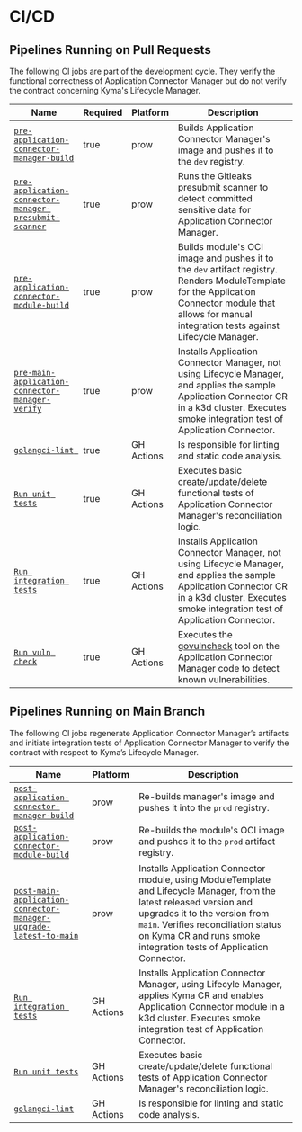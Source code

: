 # CI/CD

## Pipelines Running on Pull Requests

The following CI jobs are part of the development cycle. They verify the functional correctness of Application Connector Manager but do not verify the contract concerning Kyma's Lifecycle Manager.

| Name                                                                                                                                                           | Required | Platform   | Description                                                                                                                                                                                             |
|----------------------------------------------------------------------------------------------------------------------------------------------------------------|----------|------------|---------------------------------------------------------------------------------------------------------------------------------------------------------------------------------------------------------|
| [`pre-application-connector-manager-build`](https://github.com/kyma-project/test-infra/blob/main/templates/data/generic_module_data.yaml#L1059)                | true     | prow       | Builds Application Connector Manager's image and pushes it to the `dev` registry.                                                                                                                       |
| [`pre-application-connector-manager-presubmit-scanner`](https://github.com/kyma-project/test-infra/blob/main/prow/jobs/kyma-project/test-infra/presubmit-scanner.yaml#L556) | true     | prow       | Runs the Gitleaks presubmit scanner to detect committed sensitive data for Application Connector Manager.                                                                                                    |
| [`pre-application-connector-module-build`](https://github.com/kyma-project/test-infra/blob/main/templates/data/generic_module_data.yaml#L1031)                 | true     | prow       | Builds module's OCI image and pushes it to the `dev` artifact registry. Renders ModuleTemplate for the Application Connector module that allows for manual integration tests against Lifecycle Manager. |
| [`pre-main-application-connector-manager-verify`](https://github.com/kyma-project/test-infra/blob/main/templates/data/generic_module_data.yaml#L1093)          | true     | prow       | Installs Application Connector Manager, not using Lifecycle Manager, and applies the sample Application Connector CR in a k3d cluster. Executes smoke integration test of Application Connector.         |
| [`golangci-lint `](https://github.com/kyma-project/application-connector-manager/blob/main/.github/workflows/golangci-lint.yaml)                               | true     | GH Actions | Is responsible for linting and static code analysis.                                                                                                                                                       |
| [`Run unit tests`](https://github.com/kyma-project/application-connector-manager/blob/main/.github/workflows/run-tests.yaml)                                   | true     | GH Actions | Executes basic create/update/delete functional tests of Application Connector Manager's reconciliation logic.                                                                                           |
| [`Run integration tests`](https://github.com/kyma-project/application-connector-manager/blob/main/.github/workflows/run-validation.yaml)                       | true     | GH Actions | Installs Application Connector Manager, not using Lifecycle Manager, and applies the sample Application Connector CR in a k3d cluster. Executes smoke integration test of Application Connector.         |
| [`Run vuln check`](https://github.com/kyma-project/application-connector-manager/blob/main/.github/workflows/run-vuln-check.yaml)                              | true     | GH Actions | Executes the [govulncheck](https://pkg.go.dev/golang.org/x/vuln/cmd/govulncheck) tool on the Application Connector Manager code to detect known vulnerabilities.                                                |

## Pipelines Running on Main Branch

The following CI jobs regenerate Application Connector Manager’s artifacts and initiate integration tests of Application Connector Manager to verify the contract with respect to Kyma’s Lifecycle Manager.

| Name                                                                                                                                                                   | Platform   | Description                                                                                                                                                                                                                                                          |
|------------------------------------------------------------------------------------------------------------------------------------------------------------------------|------------|----------------------------------------------------------------------------------------------------------------------------------------------------------------------------------------------------------------------------------------------------------------------|
| [`post-application-connector-manager-build`](https://github.com/kyma-project/test-infra/blob/main/templates/data/generic_module_data.yaml#L1073)                       | prow       | Re-builds manager's image and pushes it into the `prod` registry.                                                                                                                                                                                                    |
| [`post-application-connector-module-build`](https://github.com/kyma-project/test-infra/blob/main/templates/data/generic_module_data.yaml#L1007)                        | prow       | Re-builds the module's OCI image and pushes it to the `prod` artifact registry.                                                                                                                                                                                      |
| [`post-main-application-connector-manager-upgrade-latest-to-main`](https://github.com/kyma-project/test-infra/blob/main/templates/data/generic_module_data.yaml#L1112) | prow       | Installs Application Connector module, using ModuleTemplate and Lifecycle Manager, from the latest released version and upgrades it to the version from `main`. Verifies reconciliation status on Kyma CR and runs smoke integration tests of Application Connector. |
| [`Run integration tests`](https://github.com/kyma-project/application-connector-manager/blob/main/.github/workflows/run-validation.yaml)                               | GH Actions | Installs Application Connector Manager, using Lifecyle Manager, applies Kyma CR and enables Application Connector module in a k3d cluster. Executes smoke integration test of Application Connector.                                                                 |
| [`Run unit tests`](https://github.com/kyma-project/application-connector-manager/blob/main/.github/workflows/run-tests.yaml)                                           | GH Actions | Executes basic create/update/delete functional tests of Application Connector Manager's reconciliation logic.                                                                                                                                                        |
| [`golangci-lint`](https://github.com/kyma-project/application-connector-manager/blob/main/.github/workflows/golangci-lint.yaml)                                        | GH Actions | Is responsible for linting and static code analysis.                                                                                                                                                                                                                    |
